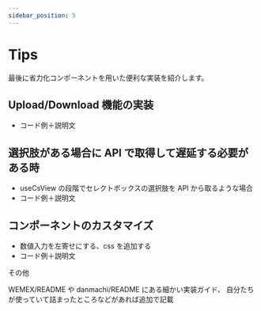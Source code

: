 ```yaml
---
sidebar_position: 5
---
```


# Tips

最後に省力化コンポーネントを用いた便利な実装を紹介します。

## Upload/Download 機能の実装

- コード例＋説明文

## 選択肢がある場合に API で取得して遅延する必要がある時

- useCsView の段階でセレクトボックスの選択肢を API から取るような場合
- コード例＋説明文

## コンポーネントのカスタマイズ

- 数値入力を左寄せにする、css を追加する
- コード例＋説明文

その他

WEMEX/README や danmachi/README にある細かい実装ガイド、
自分たちが使っていて詰まったところなどがあれば追加で記載
